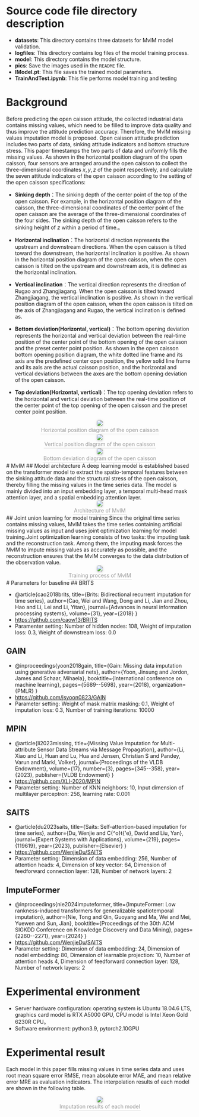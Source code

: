 # Source code file directory description
* **datasets**: This directory contains three datasets for MvIM model validation.
* **logfiles**: This directory contains log files of the model training process.
* **model**: This directory contains the model structure.
* **pics**: Save the images used in the `README` file.
* **IModel.pt**: This file saves the trained model parameters.
* **TrainAndTest.ipynb**: This file performs model training and testing
# Background
Before predicting the open caisson attitude, the collected industrial data contains missing values, which need to be filled to improve data quality and thus improve the attitude prediction accuracy. Therefore, the MvIM missing values imputation model is proposed.
Open caisson attitude prediction includes two parts of data, sinking attitude indicators and bottom structure stress. This paper timestamps the two parts of data and uniformly fills the missing values. As shown in the horizontal position diagram of the open caisson, four sensors are arranged around the open caisson to collect the three-dimensional coordinates $x, y, z$ of the point respectively, and calculate the seven attitude indicators of the open caisson according to the setting of the open caisson specifications: 

* **Sinking depth**：The sinking depth of the center point of the top of the open caisson. For example, in the horizontal position diagram of the caisson, the three-dimensional coordinates of the center point of the open caisson are the average of the three-dimensional coordinates of the four sides. The sinking depth of the open caisson refers to the sinking height of $z$ within a period of time.。

* **Horizontal inclination**：The horizontal direction represents the upstream and downstream directions. When the open caisson is tilted toward the downstream, the horizontal inclination is positive. As shown in the horizontal position diagram of the open caisson, when the open caisson is tilted on the upstream and downstream axis, it is defined as the horizontal inclination.

* **Vertical inclination**：The vertical direction represents the direction of Rugao and Zhangjiagang. When the open caisson is tilted toward Zhangjiagang, the vertical inclination is positive. As shown in the vertical position diagram of the open caisson, when the open caisson is tilted on the axis of Zhangjiagang and Rugao, the vertical inclination is defined as.

* **Bottom deviation(Horizontal, vertical)**：The bottom opening deviation represents the horizontal and vertical deviation between the real-time position of the center point of the bottom opening of the open caisson and the preset center point position. As shown in the open caisson bottom opening position diagram, the white dotted line frame and its axis are the predefined center open position, the yellow solid line frame and its axis are the actual caisson position, and the horizontal and vertical deviations between the axes are the bottom opening deviation of the open caisson.

* **Top deviation(Horizontal, vertical)**：The top opening deviation refers to the horizontal and vertical deviation between the real-time position of the center point of the top opening of the open caisson and the preset center point position.

<center>    <img style="border-radius: 0.3125em;    box-shadow: 0 2px 4px 0 rgba(34,36,38,.12),0 2px 10px 0 rgba(34,36,38,.08);"     src="./pics/TBclination.jpg">    <br>    <div style="color:orange; border-bottom: 1px solid #d9d9d9;    display: inline-block;    color: #999;    padding: 2px;">Horizontal position diagram of the open caisson</div> </center>

<center>    <img style="border-radius: 0.3125em;    box-shadow: 0 2px 4px 0 rgba(34,36,38,.12),0 2px 10px 0 rgba(34,36,38,.08);"     src="./pics/RLclination.jpg">    <br>    <div style="color:orange; border-bottom: 1px solid #d9d9d9;    display: inline-block;    color: #999;    padding: 2px;">Vertical position diagram of the open caisson</div> </center>

<center>    <img style="border-radius: 0.3125em;    box-shadow: 0 2px 4px 0 rgba(34,36,38,.12),0 2px 10px 0 rgba(34,36,38,.08);"     src="./pics/bottom_offset.jpg">    <br>    <div style="color:orange; border-bottom: 1px solid #d9d9d9;    display: inline-block;    color: #999;    padding: 2px;">Bottom deviation diagram of the open caisson</div> </center>
# MvIM
## Model architecture
A deep learning model is established based on the transformer model to extract the spatio-temporal features between the sinking attitude data and the structural stress of the open caisson, thereby filling the missing values ​​in the time series data. The model is mainly divided into an input embedding layer, a temporal multi-head mask attention layer, and a spatial embedding attention layer.
<center>    <img style="border-radius: 0.3125em;    box-shadow: 0 2px 4px 0 rgba(34,36,38,.12),0 2px 10px 0 rgba(34,36,38,.08);"     src="./pics/IModel.jpg">    <br>    <div style="color:orange; border-bottom: 1px solid #d9d9d9;    display: inline-block;    color: #999;    padding: 2px;">Architecture of MvIM</div> </center>
## Joint union learning for model training
Since the original time series contains missing values, MvIM takes the time series containing artificial missing values ​​as input and uses joint optimization learning for model training.Joint optimization learning consists of two tasks: the imputing task and the reconstruction task. Among them, the imputing mask forces the MvIM to impute missing values as accurately
as possible, and the reconstruction ensures that the MvIM converges to the data distribution of the observation value.
<center>    <img style="border-radius: 0.3125em;    box-shadow: 0 2px 4px 0 rgba(34,36,38,.12),0 2px 10px 0 rgba(34,36,38,.08);"     src="./pics/UnionLearning.png">    <br>    <div style="color:orange; border-bottom: 1px solid #d9d9d9;    display: inline-block;    color: #999;    padding: 2px;">Training process of MvIM</div> </center>
# Parameters for baseline
## BRITS

* @article{cao2018brits,
    title={Brits: Bidirectional recurrent imputation for time series},
    author={Cao, Wei and Wang, Dong and Li, Jian and Zhou, Hao and Li, Lei and Li, Yitan},
    journal={Advances in neural information processing systems},
    volume={31},
    year={2018}
  }
* https://github.com/caow13/BRITS
* Paramenter setting: Number of hidden nodes: 108, Weight of imputation loss: 0.3, Weight of downstream loss: 0.0

## GAIN
* @inproceedings{yoon2018gain,
    title={Gain: Missing data imputation using generative adversarial nets},
    author={Yoon, Jinsung and Jordon, James and Schaar, Mihaela},
    booktitle={International conference on machine learning},
    pages={5689--5698},
    year={2018},
    organization={PMLR}
  }
* https://github.com/jsyoon0823/GAIN
* Parameter setting: Weight of mask matrix masking: 0.1, Weight of imputation loss: 0.3, Number of training iterations: 10000
## MPIN
* @article{li2023missing,
    title={Missing Value Imputation for Multi-attribute Sensor Data Streams via Message Propagation},
    author={Li, Xiao and Li, Huan and Lu, Hua and Jensen, Christian S and Pandey, Varun and Markl, Volker},
    journal={Proceedings of the VLDB Endowment},
    volume={17},
    number={3},
    pages={345--358},
    year={2023},
    publisher={VLDB Endowment}
  }
* https://github.com/XLI-2020/MPIN
* Parameter setting: Number of KNN neighbors: 10, Input dimension of multilayer perceptron: 256, learning rate: 0.001
## SAITS
* @article{du2023saits,
    title={Saits: Self-attention-based imputation for time series},
    author={Du, Wenjie and C{\^o}t{\'e}, David and Liu, Yan},
    journal={Expert Systems with Applications},
    volume={219},
    pages={119619},
    year={2023},
    publisher={Elsevier}
  }
* https://github.com/WenjieDu/SAITS
* Parameter setting: Dimension of data embedding: 256, Number of attention heads: 4, Dimension of key vector: 64, Dimension of feedforward connection layer: 128, Number of network layers: 2
## ImputeFormer
* @inproceedings{nie2024imputeformer,
    title={ImputeFormer: Low rankness-induced transformers for generalizable spatiotemporal imputation},
    author={Nie, Tong and Qin, Guoyang and Ma, Wei and Mei, Yuewen and Sun, Jian},
    booktitle={Proceedings of the 30th ACM SIGKDD Conference on Knowledge Discovery and Data Mining},
    pages={2260--2271},
    year={2024}
  }
* https://github.com/WenjieDu/SAITS
* Parameter setting: Dimension of data embedding: 24, Dimension of nodel embedding: 80, Dimension of learnable projection: 10, Number of attention heads 4, Dimension of feedforward connection layer: 128, Number of network layers: 2
# Experimental environment
* Server hardware configuration: operating system is Ubuntu 18.04.6 LTS, graphics card model is RTX A5000 GPU, CPU model is Intel Xeon Gold 6230R CPU。
* Software environment: python3.9, pytorch2.10GPU
# Experimental result
Each model in this paper fills missing values ​​in time series data and uses root mean square error RMSE, mean absolute error MAE, and mean relative error MRE as evaluation indicators. The interpolation results of each model are shown in the following table.

<center>    <img style="border-radius: 0.3125em;    box-shadow: 0 2px 4px 0 rgba(34,36,38,.12),0 2px 10px 0 rgba(34,36,38,.08);"     src="./pics/Result.jpg">    <br>    <div style="color:orange; border-bottom: 1px solid #d9d9d9;    display: inline-block;    color: #999;    padding: 2px;">Imputation results of each model</div> </center>
